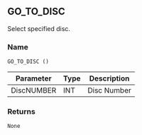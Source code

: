 ## GO\_TO\_DISC

Select specified disc.


### Name

`GO_TO_DISC ()`


| Parameter  | Type | Description |
| ---------- | ---- | ----------- |
| DiscNUMBER | INT  | Disc Number |


### Returns

`None`